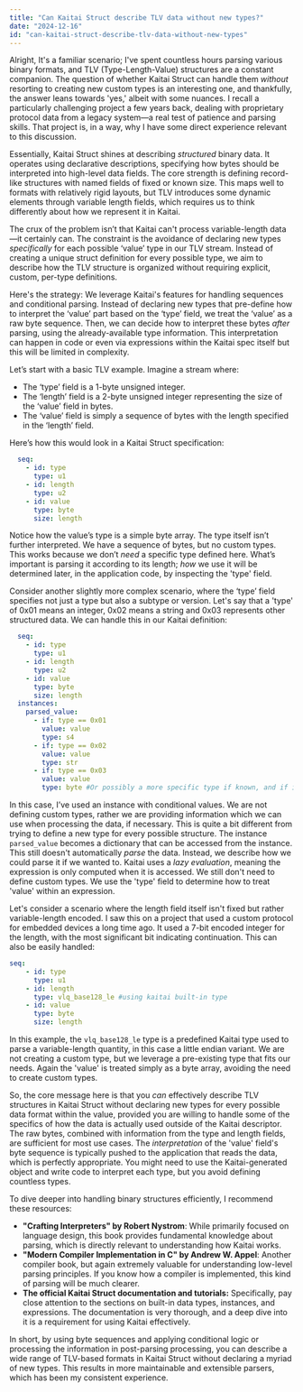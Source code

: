 ```yaml
---
title: "Can Kaitai Struct describe TLV data without new types?"
date: "2024-12-16"
id: "can-kaitai-struct-describe-tlv-data-without-new-types"
---
```


Alright,  It's a familiar scenario; I've spent countless hours parsing various binary formats, and TLV (Type-Length-Value) structures are a constant companion. The question of whether Kaitai Struct can handle them *without* resorting to creating new custom types is an interesting one, and thankfully, the answer leans towards 'yes,' albeit with some nuances. I recall a particularly challenging project a few years back, dealing with proprietary protocol data from a legacy system—a real test of patience and parsing skills. That project is, in a way, why I have some direct experience relevant to this discussion.

Essentially, Kaitai Struct shines at describing *structured* binary data. It operates using declarative descriptions, specifying how bytes should be interpreted into high-level data fields. The core strength is defining record-like structures with named fields of fixed or known size. This maps well to formats with relatively rigid layouts, but TLV introduces some dynamic elements through variable length fields, which requires us to think differently about how we represent it in Kaitai.

The crux of the problem isn’t that Kaitai can't process variable-length data —it certainly can. The constraint is the avoidance of declaring new types *specifically* for each possible ‘value’ type in our TLV stream. Instead of creating a unique struct definition for every possible type, we aim to describe how the TLV structure is organized without requiring explicit, custom, per-type definitions.

Here's the strategy: We leverage Kaitai's features for handling sequences and conditional parsing. Instead of declaring new types that pre-define how to interpret the ‘value’ part based on the ‘type’ field, we treat the ‘value’ as a raw byte sequence. Then, we can decide how to interpret these bytes *after* parsing, using the already-available type information. This interpretation can happen in code or even via expressions within the Kaitai spec itself but this will be limited in complexity.

Let’s start with a basic TLV example. Imagine a stream where:

*   The ‘type’ field is a 1-byte unsigned integer.
*   The ‘length’ field is a 2-byte unsigned integer representing the size of the ‘value’ field in bytes.
*   The ‘value’ field is simply a sequence of bytes with the length specified in the ‘length’ field.

Here’s how this would look in a Kaitai Struct specification:

```yaml
  seq:
    - id: type
      type: u1
    - id: length
      type: u2
    - id: value
      type: byte
      size: length
```

Notice how the value’s type is a simple byte array. The type itself isn’t further interpreted. We have a sequence of bytes, but no custom types. This works because we don’t *need* a specific type defined here. What’s important is parsing it according to its length; *how* we use it will be determined later, in the application code, by inspecting the 'type' field.

Consider another slightly more complex scenario, where the ‘type’ field specifies not just a type but also a subtype or version. Let's say that a 'type' of 0x01 means an integer, 0x02 means a string and 0x03 represents other structured data. We can handle this in our Kaitai definition:

```yaml
  seq:
    - id: type
      type: u1
    - id: length
      type: u2
    - id: value
      type: byte
      size: length
  instances:
    parsed_value:
      - if: type == 0x01
        value: value
        type: s4
      - if: type == 0x02
        value: value
        type: str
      - if: type == 0x03
        value: value
        type: byte #Or possibly a more specific type if known, and if it can be determined from the metadata.
```

In this case, I’ve used an instance with conditional values. We are not defining custom types, rather we are providing information which we can use when processing the data, if necessary. This is quite a bit different from trying to define a new type for every possible structure. The instance `parsed_value` becomes a dictionary that can be accessed from the instance. This still doesn't automatically *parse* the data. Instead, we describe how we could parse it if we wanted to. Kaitai uses a *lazy evaluation*, meaning the expression is only computed when it is accessed. We still don't need to define custom types. We use the 'type' field to determine how to treat 'value' within an expression.

Let's consider a scenario where the length field itself isn't fixed but rather variable-length encoded. I saw this on a project that used a custom protocol for embedded devices a long time ago. It used a 7-bit encoded integer for the length, with the most significant bit indicating continuation. This can also be easily handled:

```yaml
seq:
    - id: type
      type: u1
    - id: length
      type: vlq_base128_le #using kaitai built-in type
    - id: value
      type: byte
      size: length
```

In this example, the `vlq_base128_le` type is a predefined Kaitai type used to parse a variable-length quantity, in this case a little endian variant. We are not creating a custom type, but we leverage a pre-existing type that fits our needs. Again the 'value' is treated simply as a byte array, avoiding the need to create custom types.

So, the core message here is that you *can* effectively describe TLV structures in Kaitai Struct without declaring new types for every possible data format within the value, provided you are willing to handle some of the specifics of how the data is actually used outside of the Kaitai descriptor. The raw bytes, combined with information from the type and length fields, are sufficient for most use cases. The *interpretation* of the 'value' field's byte sequence is typically pushed to the application that reads the data, which is perfectly appropriate. You might need to use the Kaitai-generated object and write code to interpret each type, but you avoid defining countless types.

To dive deeper into handling binary structures efficiently, I recommend these resources:

*   **"Crafting Interpreters" by Robert Nystrom**: While primarily focused on language design, this book provides fundamental knowledge about parsing, which is directly relevant to understanding how Kaitai works.
*   **"Modern Compiler Implementation in C" by Andrew W. Appel**: Another compiler book, but again extremely valuable for understanding low-level parsing principles. If you know how a compiler is implemented, this kind of parsing will be much clearer.
*   **The official Kaitai Struct documentation and tutorials:** Specifically, pay close attention to the sections on built-in data types, instances, and expressions. The documentation is very thorough, and a deep dive into it is a requirement for using Kaitai effectively.

In short, by using byte sequences and applying conditional logic or processing the information in post-parsing processing, you can describe a wide range of TLV-based formats in Kaitai Struct without declaring a myriad of new types. This results in more maintainable and extensible parsers, which has been my consistent experience.
